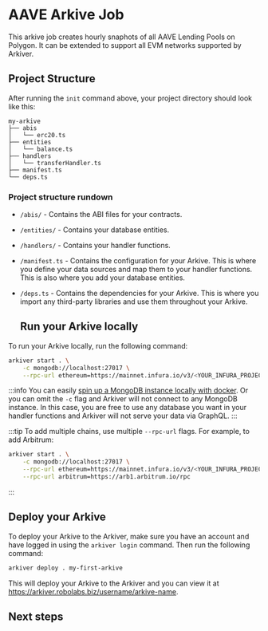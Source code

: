 
# AAVE Arkive Job

This arkive job creates hourly snaphots of all AAVE Lending Pools on Polygon. It can be extended to support all EVM networks supported by Arkiver.

## Project Structure

After running the `init` command above, your project directory should look like
this:

```
my-arkive
├── abis
│   └── erc20.ts
├── entities
│   └── balance.ts
├── handlers
│   └── transferHandler.ts
├── manifest.ts
└── deps.ts
```

### Project structure rundown

- `/abis/` - Contains the ABI files for your contracts.
- `/entities/` - Contains your database entities.
- `/handlers/` - Contains your handler functions.
- `/manifest.ts` - Contains the configuration for your Arkive. This is where you
  define your data sources and map them to your handler functions. This is also
  where you add your database entities.
- `/deps.ts` - Contains the dependencies for your Arkive. This is where you
  import any third-party libraries and use them throughout your Arkive.

  ## Run your Arkive locally

To run your Arkive locally, run the following command:

```bash
arkiver start . \
	-c mongodb://localhost:27017 \
	--rpc-url ethereum=https://mainnet.infura.io/v3/<YOUR_INFURA_PROJECT_ID>
```

:::info You can easily
[spin up a MongoDB instance locally with docker](https://www.mongodb.com/docs/v6.0/tutorial/install-mongodb-community-with-docker/).
Or you can omit the `-c` flag and Arkiver will not connect to any MongoDB
instance. In this case, you are free to use any database you want in your
handler functions and Arkiver will not serve your data via GraphQL. :::

:::tip To add multiple chains, use multiple `--rpc-url` flags. For example, to
add Arbitrum:

```bash
arkiver start . \
	-c mongodb://localhost:27017 \
	--rpc-url ethereum=https://mainnet.infura.io/v3/<YOUR_INFURA_PROJECT_ID> \
	--rpc-url arbitrum=https://arb1.arbitrum.io/rpc
```

:::

## Deploy your Arkive

To deploy your Arkive to the Arkiver, make sure you have an account and have
logged in using the `arkiver login` command. Then run the following command:

```bash
arkiver deploy . my-first-arkive
```

This will deploy your Arkive to the Arkiver and you can view it at
https://arkiver.robolabs.biz/username/arkive-name.

## Next steps
